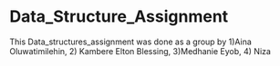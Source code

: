 # Data_Structure_Assignment
This Data_structures_assignment was done as a group by 1)Aina Oluwatimilehin, 2) Kambere Elton Blessing, 3)Medhanie Eyob, 4) Niza
